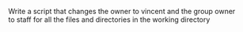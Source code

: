 Write a script that changes the owner to vincent and the group owner to staff for all the files and directories in the working directory
